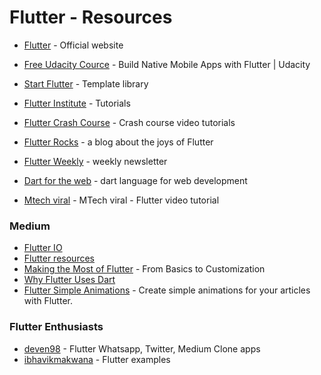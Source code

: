 # Flutter - Resources

- [Flutter](https://flutter.io) - Official website
- [Free Udacity Cource](https://in.udacity.com/course/build-native-mobile-apps-with-flutter--ud905?linkId=53775882) - Build Native Mobile Apps with Flutter | Udacity

- [Start Flutter](https://startflutter.com/) - Template library
- [Flutter Institute](https://flutter.institute/) - Tutorials
- [Flutter Crash Course](https://fluttercrashcourse.com/) - Crash course video tutorials
- [Flutter Rocks](https://flutter.rocks/) - a blog about the joys of Flutter
- [Flutter Weekly](https://flutterweekly.net/) - weekly newsletter
- [Dart for the web](https://webdev.dartlang.org/) - dart language for web development
- [Mtech viral](https://www.youtube.com/watch?v=qWL1lGchpRA&list=PLR2qQy0Zxs_UdqAcaipPR3CG1Ly57UlhV) - MTech viral - Flutter video tutorial


### Medium
- [Flutter IO](https://medium.com/flutter-io) 
- [Flutter resources](https://medium.freecodecamp.org/learn-flutter-best-resources-18f88346ed0f)
- [Making the Most of Flutter](https://hackernoon.com/making-the-most-of-flutter-from-basics-to-customization-433171581d01) - From Basics to Customization
- [Why Flutter Uses Dart](https://hackernoon.com/why-flutter-uses-dart-dd635a054ebf)
- [Flutter Simple Animations](https://medium.com/flutter-community/create-simple-animations-for-your-articles-with-flutter-7769085108d1) - Create simple animations for your articles with Flutter.

### Flutter Enthusiasts
- [deven98](https://github.com/deven98) - Flutter Whatsapp, Twitter, Medium Clone apps
- [ibhavikmakwana](https://github.com/ibhavikmakwana/FlutterPlayground) - Flutter examples